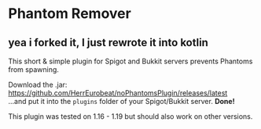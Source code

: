 # Phantom Remover

## yea i forked it, I just rewrote it into kotlin

This short & simple plugin for Spigot and Bukkit servers prevents Phantoms from spawning.  

Download the .jar: https://github.com/HerrEurobeat/noPhantomsPlugin/releases/latest  
...and put it into the `plugins` folder of your Spigot/Bukkit server. **Done!**  

This plugin was tested on 1.16 - 1.19 but should also work on other versions.
